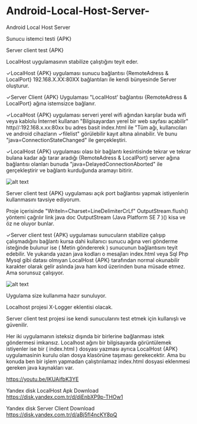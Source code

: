 # Android-Local-Host-Server-
Android Local Host Server 

Sunucu istemci testi {APK}

Server client test {APK}

LocalHost uygulamasının stabilize çalıştığını teyit eder.

✓LocalHost {APK} uygulaması sunucu bağlantısı {RemoteAdress & LocalPort} 192.168.X.XX:80XX bağlantıları ile kendi bünyesinde Server oluşturur.

✓Server Client {APK} Uygulaması "LocalHost' bağlantısı {RemoteAdress & LocalPort} ağına istemsizce bağlanır.

✓LocalHost {APK} uygulaması serveri yerel wifi ağından karşılar buda wifi veya kablolu İnternet kullanan "Bilgisayardan yerel bir web sayfası açabilir" http//:192.168.x.xx:80xx bu adres basit index.html ile "Tüm ağı, kullanıcıları ve android cihazların ✓filelist" görülebilir kayıt altına alınabilir. Ve bunu "java=ConnectionStateChanged" ile gerçekleştiri.

✓LocalHost {APK} uygulaması olası bir bağlantı kesintisinde tekrar ve tekrar bulana kadar ağı tarar aradığı {RemoteAdress & LocalPort} server ağına bağlantısı olanları bunuda "java=DelayedConnectionAborted" ile gerçekleştirir ve bağlantı kurduğunda aramayı bitirir. 

![alt text](https://i.hizliresim.com/b072luv.jpg) 

Server client test {APK} uygulaması açık port bağlantısı yapmak istiyenlerin kullanmasını tavsiye ediyorum.

Proje içerisinde "Writeln=Charset=LineDelimiterCrLf" OutputStream.flush() yöntemi çağrılır link java doc OutputStream (Java Platform SE 7 )() kisa ve öz ne oluyor bunlar.

✓Server client test {APK} uygulaması sunucuların stabilize çalışıp çalışmadığını bağlantı kursa dahi kullanıcı sunucu ağına veri gönderme isteğinde bulunur ise ( Metin göndererek ) sunucunun bağlantısını teyit edebilir. Ve yukarıda yazan java kodları o mesajları index.html veya Sql Php Mysql gibi datası olmıyan LocalHost {APK} tarafından normal okunabilir karakter olarak gelir aslında java ham kod üzerinden buna müsade etmez. Ama sorunsuz çalışıyor. 

![alt text](https://i.hizliresim.com/b072luv.jpg) 

Uygulama size kullanıma hazır sunuluyor.

Localhost projesi X-Logger eklentisi olacak.

Server client test projesi ise kendi sunucularını test etmek için kullanışlı ve güvenilir.

Her iki uygulamanın isteksiz dışında bir birlerine bağlanması istek göndermesi imkansız. Localhost ağını bir bilgisayarda görüntülemek istiyenler ise bir ( index.html ) dosyası yazması ayrıca LocalHost {APK} uygulamasinin kurulu olan dosya klasörüne taşıması gerekecektir. Ama bu konuda ben bir işlem yapmadan çalıştırılamaz index.html dosyasi eklenmesi gereken java kaynakları var. 

https://youtu.be/IKUAifbK3YE



Yandex disk 
LocalHost Apk Download 
https://disk.yandex.com.tr/d/diEnbXP9p-THOw1 

Yandex disk 
Server Client Download
https://disk.yandex.com.tr/d/aBj5fl4ncKY8pQ
